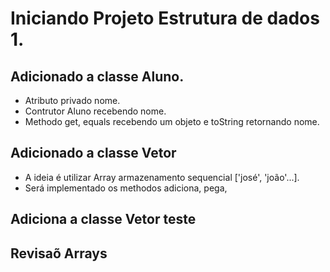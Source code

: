 # Iniciando Projeto Estrutura de dados 1.

## Adicionado a classe Aluno.
* Atributo privado nome.
* Contrutor Aluno recebendo nome.
* Methodo get, equals recebendo um objeto e toString retornando nome.

## Adicionado a classe Vetor
* A ideia é utilizar Array armazenamento sequencial ['josé', 'joão'...].
* Será implementado os methodos adiciona, pega, 
## Adiciona a classe Vetor teste

## Revisaõ Arrays
